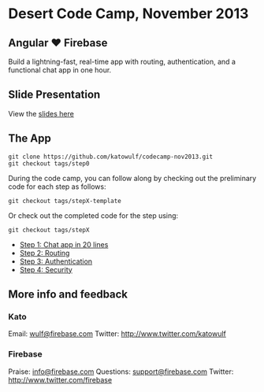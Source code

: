 # Desert Code Camp, November 2013

## Angular ♥ Firebase

Build a lightning-fast, real-time app with routing, authentication, and a functional chat app in one hour.

## Slide Presentation

View the [slides here](https://katowulf.github.io/codecamp-nov2013/slides/)

## The App

    git clone https://github.com/katowulf/codecamp-nov2013.git
    git checkout tags/step0

During the code camp, you can follow along by checking out the preliminary code for each step as follows:

   `git checkout tags/stepX-template`

Or check out the completed code for the step using:

   `git checkout tags/stepX`

   - [Step 1: Chat app in 20 lines](https://katowulf.github.io/codecamp-nov2013/app/step1.html)
   - [Step 2: Routing](https://katowulf.github.io/codecamp-nov2013/app/step2.html)
   - [Step 3: Authentication](https://katowulf.github.io/codecamp-nov2013/app/step3.html)
   - [Step 4: Security](https://katowulf.github.io/codecamp-nov2013/app/step4.html)

## More info and feedback

### Kato

Email: wulf@firebase.com
Twitter: http://www.twitter.com/katowulf

### Firebase

Praise: info@firebase.com
Questions: support@firebase.com
Twitter: http://www.twitter.com/firebase